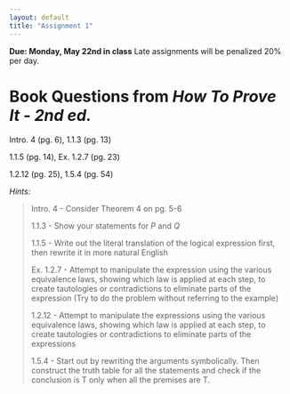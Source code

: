 ```yaml
---
layout: default
title: "Assignment 1"
---
```


**Due: Monday, May 22nd in class** Late assignments will be penalized 20% per day.

Book Questions from *How To Prove It - 2nd ed.*
===============================================

Intro. 4 (pg. 6), 1.1.3 (pg. 13)

1.1.5 (pg. 14), Ex. 1.2.7 (pg. 23)

1.2.12 (pg. 25), 1.5.4 (pg. 54)


*Hints:*

> Intro. 4 - Consider Theorem 4 on pg. 5-6
>
> 1.1.3 - Show your statements for *P* and *Q*
>
> 1.1.5 - Write out the literal translation of the logical expression first, then rewrite it in more natural English
>
> Ex. 1.2.7 - Attempt to manipulate the expression using the various equivalence laws, showing which law is applied at each step, to create tautologies or contradictions to eliminate parts of the expression (Try to do the problem without referring to the example)
>
> 1.2.12 - Attempt to manipulate the expressions using the various equivalence laws, showing which law is applied at each step, to create tautologies or contradictions to eliminate parts of the expressions
>
> 1.5.4 - Start out by rewriting the arguments symbolically. Then construct the truth table for all the statements and check if the conclusion is T only when all the premises are T.

